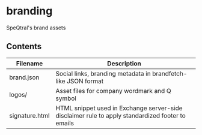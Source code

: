 # branding

SpeQtral's brand assets

## Contents

| Filename       | Description                                                                                      |
| -------------- | ------------------------------------------------------------------------------------------------ |
| brand.json     | Social links, branding metadata in brandfetch-like JSON format                                   |
| logos/         | Asset files for company wordmark and Q symbol                                                    |
| signature.html | HTML snippet used in Exchange server-side disclaimer rule to apply standardized footer to emails |
